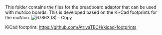 This folder contains the files for the breadboard adaptor that can be used with muNico boards. This is developed based on the Ki-Cad footprints for the muNico.
![67863 (8) - Copy](https://github.com/user-attachments/assets/1217c93f-28e0-462c-8397-69288ed368fd)

KiCad footprint: https://github.com/AtrivaTECH/kicad-footprints
